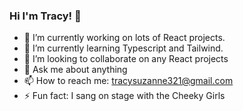 ### Hi I'm Tracy! 👋

- 🔭 I’m currently working on lots of React projects.
- 🌱 I’m currently learning Typescript and Tailwind.
- 👯 I’m looking to collaborate on any React projects
- 💬 Ask me about anything
- 📫 How to reach me: tracysuzanne321@gmail.com
- ⚡ Fun fact: I sang on stage with the Cheeky Girls

